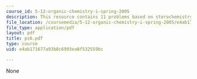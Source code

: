 ```yaml
---
course_id: 5-12-organic-chemistry-i-spring-2005
description: This resource contains 11 problems based on sterochemistry of the products.
file_location: /coursemedia/5-12-organic-chemistry-i-spring-2005/e4ab171677a93b8c6993ea8f532559bc_ps6.pdf
file_type: application/pdf
layout: pdf
title: ps6.pdf
type: course
uid: e4ab171677a93b8c6993ea8f532559bc

---
```

None